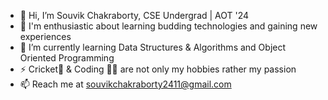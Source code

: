 - 👋 Hi, I’m Souvik Chakraborty, CSE Undergrad | AOT '24
- 👀 I'm enthusiastic about learning budding technologies and gaining new experiences
- 🌱 I’m currently learning Data Structures & Algorithms and Object Oriented Programming
- ⚡ Cricket🏏 & Coding 👨‍💻 are not only my hobbies rather my passion
- 📫 Reach me at souvikchakraborty2411@gmail.com

<!---
Souvik097/Souvik097 is a ✨ special ✨ repository because its `README.md` (this file) appears on your GitHub profile.
You can click the Preview link to take a look at your changes.
--->
